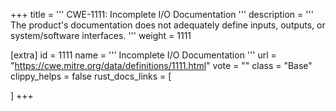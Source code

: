 +++
title = '''
CWE-1111: Incomplete I/O Documentation
'''
description	= '''
The product's documentation does not adequately define inputs, outputs, or system/software interfaces.
'''
weight = 1111

[extra]
id = 1111
name = '''
Incomplete I/O Documentation
'''
url = "https://cwe.mitre.org/data/definitions/1111.html"
vote = ""
class = "Base"
clippy_helps = false
rust_docs_links = [
	
]
+++
